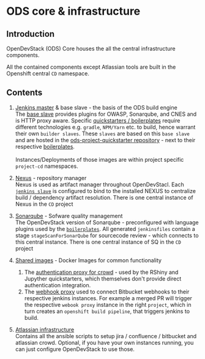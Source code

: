 # ODS core & infrastructure

## Introduction
OpenDevStack (ODS) Core houses the all the central infrastructure components.

All the contained components except Atlassian tools are built in the Openshift central `CD` namespace.

## Contents
1. [Jenkins master](jenkins/master) & base slave - the basis of the ODS build engine <br>
The [base slave](jenkins/slave-base) provides plugins for OWASP, Sonarqube, and CNES and is HTTP proxy aware.
Specific [quickstarters / boilerplates](https://github.com/opendevstack/ods-project-quickstarters/tree/master/boilerplates) require different technologies e.g. `gradle`, `NPM/Yarn` etc. to build, hence warrant their own `builder slaves`. These `slaves` are based on this `base slave` and are hosted in the [ods-project-quickstarter repository](https://github.com/opendevstack/ods-project-quickstarters/tree/master/jenkins-slaves) - next to their respective [boilerplates](https://github.com/opendevstack/ods-project-quickstarters/tree/master/boilerplates). <br><br>Instances/Deployments of those images are within project specific `project-cd` namespaces.

1. [Nexus](nexus) - repository manager <br>
Nexus is used as artifact manager throughout OpenDevStacl. Each [`jenkins slave`](https://github.com/opendevstack/ods-project-quickstarters/tree/master/jenkins-slaves) is configured to bind to the installed NEXUS to centralize build / dependency artifact resolution. There is one central instance of Nexus in the `CD` project

1. [Sonarqube](sonarqube) - Sofware quality management <br>
The OpenDevStack version of Sonarqube - preconfigured with language plugins used by the [`boilerplates`](https://github.com/opendevstack/ods-project-quickstarters/tree/master/boilerplates). All generated `jenkinsfiles` contain a stage `stageScanForSonarQube` for sourcecode review - which connects to this central instance. There is one central instance of SQ in the `CD` project

1. [Shared images](shared-images) - Docker Images for common functionality <br>
   1. The [authentication proxy for crowd](shared-images/nginx-authproxy-crowd) - used by the RShiny and Jupyther quickstarters, which themselves don't provide direct authentication integration.
   1. The [webhook proxy](jenkins/webhook-proxy) used to connect Bitbucket webhooks to their respective jenkins instances. For example a merged PR will trigger the respective `webook proxy` instance in the right `project`, which in turn creates an `openshift build pipeline`, that triggers jenkins to build.  

1. [Atlassian infrastructure](infrastructure-setup) <br>
Contains all the ansible scripts to setup jira / confluence / bitbucket and atlassian crowd. Optional, if you have your own instances running, you can just configure OpenDevStack to use those.

